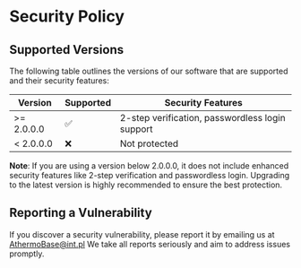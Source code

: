 # Security Policy

## Supported Versions

The following table outlines the versions of our software that are supported and their security features:

| Version    | Supported          | Security Features                               |
| ---------- | ------------------ | ----------------------------------------------- |
| >= 2.0.0.0 | :white_check_mark: | 2-step verification, passwordless login support |
| < 2.0.0.0  | :x:                | Not protected                                   |

**Note**: If you are using a version below 2.0.0.0, it does not include enhanced security features like 2-step verification and passwordless login. Upgrading to the latest version is highly recommended to ensure the best protection.

## Reporting a Vulnerability

If you discover a security vulnerability, please report it by emailing us at AthermoBase@int.pl
We take all reports seriously and aim to address issues promptly.
